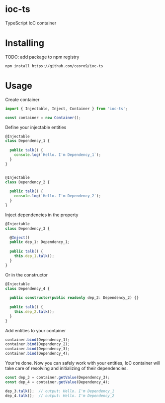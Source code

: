 # ioc-ts
TypeScript IoC container

# Installing
TODO: add package to npm registry
```
npm install https://github.com/ceoro9/ioc-ts
```

# Usage

Create container
```ts
import { Injectable, Inject, Container } from 'ioc-ts';

const container = new Container();
```

Define your injectable entities
```ts
@Injectable
class Dependency_1 {
        
  public talk() {
    console.log(`Hello. I'm Dependency_1`);
  }
}


@Injectable
class Dependency_2 {
    
  public talk() {
    console.log(`Hello. I'm Dependency_2`);
  }
}
```

Inject dependencies in the property
```ts
@Injectable
class Dependency_3 {

  @Inject()
  public dep_1: Dependency_1;
  
  public talk() {
    this.dep_1.talk();    
  }
}
```

Or in the constructor
```ts
@Injectable
class Dependency_4 {
    
  public constructor(public readonly dep_2: Dependency_2) {}
    
  public talk() {
    this.dep_2.talk();    
  }
}
```

Add entities to your container
```ts
container.bind(Dependency_1);
container.bind(Dependency_2);
container.bind(Dependency_3);
container.bind(Dependency_4);
```

Your're done. Now you can safely work with your entities, IoC container will take care of resolving and initializing of their dependencies.
```ts
const dep_3 = container.getValue(Dependency_3);
const dep_4 = container.getValue(Dependency_4);

dep_3.talk();  // output: Hello. I'm Dependency_1
dep_4.talk();  // output: Hello. I'm Dependency_2
```
